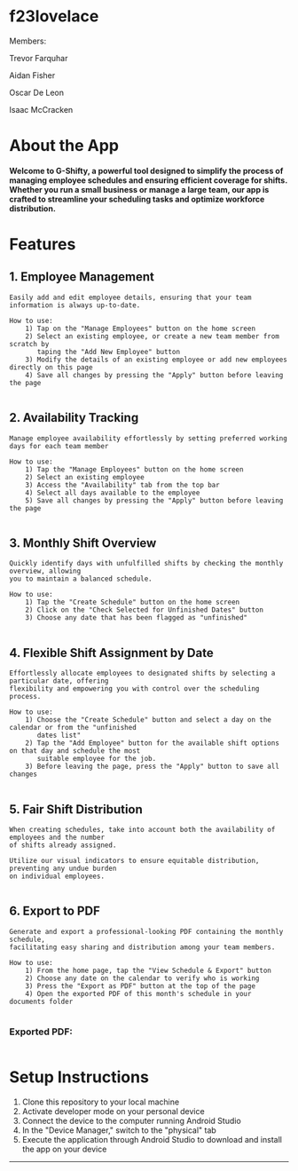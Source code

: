 # f23lovelace

Members:

Trevor Farquhar <Trevor-Farqurhar>

Aidan Fisher <fishington>

Oscar De Leon <oscar4203>

Isaac McCracken


# About the App

#### Welcome to G-Shifty, a powerful tool designed to simplify the process of managing employee schedules and ensuring efficient coverage for shifts. Whether you run a small business or manage a large team, our app is crafted to streamline your scheduling tasks and optimize workforce distribution.

# Features

 ## **1. Employee Management**
    Easily add and edit employee details, ensuring that your team information is always up-to-date.

    How to use:
        1) Tap on the "Manage Employees" button on the home screen
        2) Select an existing employee, or create a new team member from scratch by 
           taping the "Add New Employee" button
        3) Modify the details of an existing employee or add new employees directly on this page
        4) Save all changes by pressing the "Apply" button before leaving the page

<p align="center">
  <img src="readmescreenshots/editemployee.PNG" alt="" style="display:block; margin:auto;" />
</p>

  
## **2. Availability Tracking** 
    Manage employee availability effortlessly by setting preferred working days for each team member

    How to use:
        1) Tap the "Manage Employees" button on the home screen
        2) Select an existing employee
        3) Access the "Availability" tab from the top bar
        4) Select all days available to the employee
        5) Save all changes by pressing the "Apply" button before leaving the page

<p align="center">
  <img src="readmescreenshots/availability.PNG" alt="" style="display:block; margin:auto;" />
</p>

## **3. Monthly Shift Overview**
    Quickly identify days with unfulfilled shifts by checking the monthly overview, allowing 
    you to maintain a balanced schedule.

    How to use:
        1) Tap the "Create Schedule" button on the home screen
        2) Click on the "Check Selected for Unfinished Dates" button
        3) Choose any date that has been flagged as "unfinished"

<p align="center">
  <img src="readmescreenshots/monthlyschedulepage.PNG" alt="" style="display:block; margin:auto;" />
</p>


## **4. Flexible Shift Assignment by Date**
    Effortlessly allocate employees to designated shifts by selecting a particular date, offering
    flexibility and empowering you with control over the scheduling process.

    How to use:
        1) Choose the "Create Schedule" button and select a day on the calendar or from the "unfinished    
           dates list"
        2) Tap the "Add Employee" button for the available shift options on that day and schedule the most 
           suitable employee for the job.
        3) Before leaving the page, press the "Apply" button to save all changes

<p align="center">
  <img src="readmescreenshots/scheduleemployees.PNG" alt="" style="display:block; margin:auto;" />
</p>

## **5. Fair Shift Distribution**
    When creating schedules, take into account both the availability of employees and the number 
    of shifts already assigned. 
    
    Utilize our visual indicators to ensure equitable distribution, preventing any undue burden 
    on individual employees.

<p align="center">
  <img src="readmescreenshots/addingemployees.PNG" alt="" style="display:block; margin:auto;" />
</p>

## **6. Export to PDF**
    Generate and export a professional-looking PDF containing the monthly schedule, 
    facilitating easy sharing and distribution among your team members.

    How to use:
        1) From the home page, tap the "View Schedule & Export" button
        2) Choose any date on the calendar to verify who is working
        3) Press the "Export as PDF" button at the top of the page
        4) Open the exported PDF of this month's schedule in your documents folder

<p align="center">
  <img src="readmescreenshots/exportpage.PNG" alt="" style="display:block; margin:auto;" />
</p>

### Exported PDF:
<p align="center">
  <img src="readmescreenshots/exportedpdf.PNG" alt="" style="display:block; margin:auto;" />
</p>


# Setup Instructions

1. Clone this repository to your local machine
2. Activate developer mode on your personal device
3. Connect the device to the computer running Android Studio
4. In the "Device Manager," switch to the "physical" tab
5. Execute the application through Android Studio to download 
   and install the app on your device
 ---
